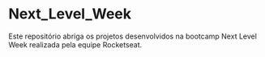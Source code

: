 # Next_Level_Week
Este repositório abriga os projetos desenvolvidos na bootcamp Next Level Week realizada pela equipe Rocketseat. 
